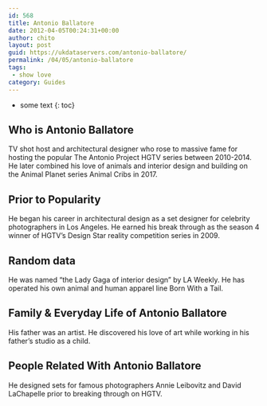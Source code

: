 ```yaml
---
id: 568
title: Antonio Ballatore
date: 2012-04-05T00:24:31+00:00
author: chito
layout: post
guid: https://ukdataservers.com/antonio-ballatore/
permalink: /04/05/antonio-ballatore
tags:
 - show love
category: Guides
---
```


* some text
{: toc}


## Who is  Antonio Ballatore
                  
                  
                  
TV shot host and architectural designer who rose to massive fame for hosting the popular The Antonio Project HGTV series between 2010-2014. He later combined his love of animals and interior design and building on the Animal Planet series Animal Cribs in 2017. 
                  
                
                
                
## Prior to Popularity 
                  
                  
                  
He began his career in architectural design as a set designer for celebrity photographers in Los Angeles. He earned his break through as the season 4 winner of HGTV&#8217;s Design Star reality competition series in 2009. 
                  
                
                
                
## Random data 
                  
                  
                  
He was named &#8220;the Lady Gaga of interior design&#8221; by LA Weekly. He has operated his own animal and human apparel line Born With a Tail. 
                  
                
                
                
## Family & Everyday Life of Antonio Ballatore
                  
                  
                  
His father was an artist. He discovered his love of art while working in his father&#8217;s studio as a child. 
                  
                
                
                
## People Related With  Antonio Ballatore
                  
                  
                  
He designed sets for famous photographers Annie Leibovitz and David LaChapelle prior to breaking through on HGTV. 
                  
                
              
            
          
          
          
    
    
  
